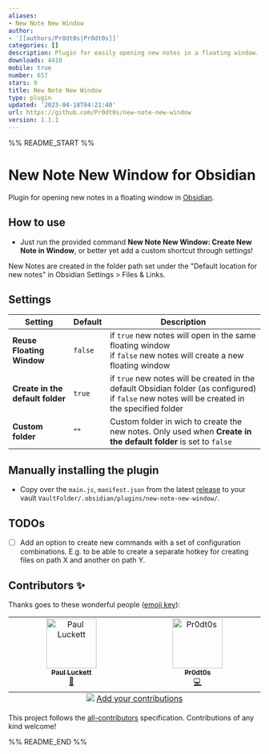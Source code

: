 ```yaml
---
aliases:
- New Note New Window
author:
- '[[authors/Pr0dt0s|Pr0dt0s]]'
categories: []
description: Plugin for easily opening new notes in a floating window.
downloads: 4410
mobile: true
number: 657
stars: 9
title: New Note New Window
type: plugin
updated: '2023-04-18T04:21:40'
url: https://github.com/Pr0dt0s/new-note-new-window
version: 1.1.1
---
```


%% README_START %%

# New Note New Window for Obsidian

Plugin for opening new notes in a floating window in [Obsidian](https://obsidian.md).

## How to use

- Just run the provided command **New Note New Window: Create New Note in Window**, or better yet add a custom shortcut through settings!

New Notes are created in the folder path set under the "Default location for new notes" in Obsidian Settings > Files & Links.

## Settings

| Setting                          | Default | Description                                                                                                                                          |
| -------------------------------- | ------- | ---------------------------------------------------------------------------------------------------------------------------------------------------- |
| **Reuse Floating Window**        | `false` | if `true` new notes will open in the same floating window<br> if `false` new notes will create a new floating window                                 |
| **Create in the default folder** | `true`  | if `true` new notes will be created in the default Obsidian folder (as configured) <br> if `false` new notes will be created in the specified folder |
| **Custom folder**                | ""      | Custom folder in wich to create the new notes. Only used when **Create in the default folder** is set to `false`                                     |

## Manually installing the plugin

- Copy over the `main.js`, `manifest.json` from the latest [release](https://github.com/Pr0dt0s/new-note-new-window/releases) to your vault `VaultFolder/.obsidian/plugins/new-note-new-window/`.

## TODOs

- [ ] Add an option to create new commands with a set of configuration combinations. E.g. to be able to create a separate hotkey for creating files on path X and another on path Y.

## Contributors ✨

Thanks goes to these wonderful people ([emoji key](https://allcontributors.org/docs/en/emoji-key)):

<!-- ALL-CONTRIBUTORS-LIST:START - Do not remove or modify this section -->
<!-- prettier-ignore-start -->
<!-- markdownlint-disable -->
<table>
  <tbody>
    <tr>
      <td align="center" valign="top" width="14.28%"><a href="http://brainflurry.com/"><img src="https://avatars.githubusercontent.com/u/12446400?v=4?s=100" width="100px;" alt="Paul Luckett"/><br /><sub><b>Paul Luckett</b></sub></a><br /><a href="#projectManagement-brainflurry" title="Project Management">📆</a></td>
      <td align="center" valign="top" width="14.28%"><a href="https://github.com/Pr0dt0s"><img src="https://avatars.githubusercontent.com/u/24417072?v=4?s=100" width="100px;" alt="Pr0dt0s"/><br /><sub><b>Pr0dt0s</b></sub></a><br /><a href="https://github.com/Pr0dt0s/obsidian-new-note-new-window/commits?author=Pr0dt0s" title="Code">💻</a></td>
    </tr>
  </tbody>
  <tfoot>
    <tr>
      <td align="center" size="13px" colspan="7">
        <img src="https://raw.githubusercontent.com/all-contributors/all-contributors-cli/1b8533af435da9854653492b1327a23a4dbd0a10/assets/logo-small.svg">
          <a href="https://all-contributors.js.org/docs/en/bot/usage">Add your contributions</a>
        </img>
      </td>
    </tr>
  </tfoot>
</table>

<!-- markdownlint-restore -->
<!-- prettier-ignore-end -->

<!-- ALL-CONTRIBUTORS-LIST:END -->

This project follows the [all-contributors](https://github.com/all-contributors/all-contributors) specification. Contributions of any kind welcome!


%% README_END %%